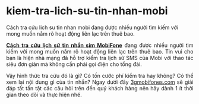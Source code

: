 # kiem-tra-lich-su-tin-nhan-mobi
Cách tra cứu lich su tin nhan mobi đang được nhiều người tìm kiếm với mong muốn nắm rõ hoạt động liên lạc trên thuê bao.
<p style="text-align: justify;"><a href="https://3gmobifones.com/kiem-tra-lich-su-tin-nhan-cua-mobifone"><strong>Cách tra cứu lịch sử tin nhắn sim MobiFone</strong></a> đang được nhiều người tìm kiếm với mong muốn nắm rõ hoạt động liên lạc trên thuê bao. Tin vui cho bạn là hiện nhà mạng đã hỗ trợ kiểm tra lịch sử SMS của Mobi với thao tác siêu đơn giản mà không cần phải gọi điện cho tổng đài.</p>
<p style="text-align: justify;">Vậy hình thức tra cứu đó là gì? Có tốn cước phí kiểm tra hay không? Có thể xem lại nội dung gì của tin nhắn? Ngay dưới đây <a href="https://3gmobifones.com/">3gmobifones.com</a> sẽ giải đáp tất tần tật các câu hỏi trên đến quý khách hàng nên hãy dành 1 ít thời gian theo dõi và thực hiện nhé.</p>
